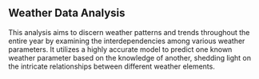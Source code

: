 ## Weather Data Analysis
This analysis aims to discern weather patterns and trends throughout the entire year by examining the interdependencies among various weather parameters. It utilizes a highly accurate model to predict one known weather parameter based on the knowledge of another, shedding light on the intricate relationships between different weather elements.
